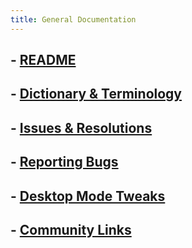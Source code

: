 ```yaml
---
title: General Documentation
---
```

## - [README](/Bazzite_README.md)
## - [Dictionary & Terminology](/General/terms.md)
## - [Issues & Resolutions](/General/issues_and_resolutions.md)
## - [Reporting Bugs](/General/reporting_bugs.md)
## - [Desktop Mode Tweaks](/General/Desktop_Environment_Tweaks.md)
## - [Community Links](/General/community-links.md)
